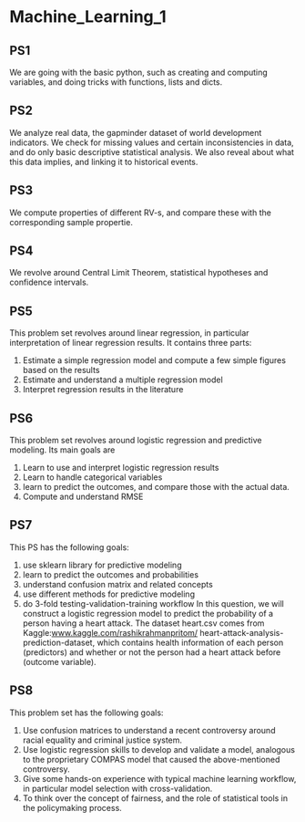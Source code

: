# Machine_Learning_1
## PS1
We are going with the basic python, such as creating and computing variables, and doing tricks with functions, lists and dicts.

## PS2
We analyze real data, the gapminder dataset of world development indicators. We check for missing values and certain inconsistencies in data, and do only basic descriptive statistical analysis. We also reveal about what this data implies, and linking it to historical events.

## PS3
We compute properties of different RV-s, and compare these with the corresponding sample propertie.

## PS4
We revolve around Central Limit Theorem, statistical hypotheses and confidence intervals.


## PS5
This problem set revolves around linear regression, in particular interpretation of linear regression results. It contains three parts:
1. Estimate a simple regression model and compute a few simple figures based on the results  
2. Estimate and understand a multiple regression model  
3. Interpret regression results in the literature  


## PS6
This problem set revolves around logistic regression and predictive modeling. Its main goals are
1. Learn to use and interpret logistic regression results
2. Learn to handle categorical variables
3. learn to predict the outcomes, and compare those with the actual data.
4. Compute and understand RMSE

## PS7
This PS has the following goals:
1. use sklearn library for predictive modeling
2. learn to predict the outcomes and probabilities
3. understand confusion matrix and related concepts
4. use different methods for predictive modeling
5. do 3-fold testing-validation-training workflow
In this question, we will construct a logistic regression model to predict the probability of a person having a heart attack. The dataset heart.csv comes from Kaggle:www.kaggle.com/rashikrahmanpritom/ heart-attack-analysis-prediction-dataset, which contains health information of each person (predictors) and whether or not the person had a heart attack before (outcome variable). 

## PS8
This problem set has the following goals:
1. Use confusion matrices to understand a recent controversy around racial equality and criminal justice system.
2. Use logistic regression skills to develop and validate a model, analogous to the proprietary COMPAS model that caused the above-mentioned controversy.
3. Give some hands-on experience with typical machine learning workflow, in particular model selection with cross-validation.
4. To think over the concept of fairness, and the role of statistical tools in the policymaking process.
